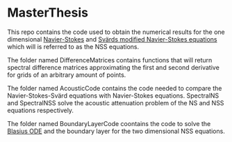 # MasterThesis
This repo contains the code used to obtain the numerical results for the one dimensional [Navier-Stokes](https://en.wikipedia.org/wiki/Navier%E2%80%93Stokes_equations)
and [Svärds modified Navier-Stokes equations](https://www.researchgate.net/publication/322328860_A_new_Eulerian_model_for_viscous_and_heat_conducting_compressible_flow)
which will is referred to as the NSS equations.

The folder named DifferenceMatrices contains functions that will return spectral difference matrices approximating the first and second derivative for grids of 
an arbitrary amount of points.

The folder named AcousticCode contains the code needed to compare the Navier-Stokes-Svärd equations with Navier-Stokes equations. SpectralNS and SpectralNSS solve
the acoustic attenuation problem of the NS and NSS equations respectively.

The folder named BoundaryLayerCode coontains the code to solve the [Blasius ODE](https://en.wikipedia.org/wiki/Blasius_boundary_layer#Blasius_equation_-_first-order_boundary_layer) 
and the boundary layer for the two dimensional NSS equations.
